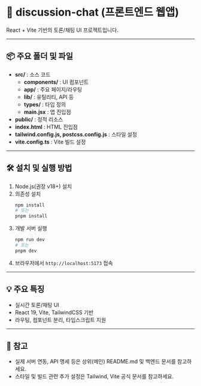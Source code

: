 # 💬 discussion-chat (프론트엔드 웹앱)

React + Vite 기반의 토론/채팅 UI 프로젝트입니다.

---

## 📦 주요 폴더 및 파일
- **src/** : 소스 코드
  - **components/** : UI 컴포넌트
  - **app/** : 주요 페이지/라우팅
  - **lib/** : 유틸리티, API 등
  - **types/** : 타입 정의
  - **main.jsx** : 앱 진입점
- **public/** : 정적 리소스
- **index.html** : HTML 진입점
- **tailwind.config.js, postcss.config.js** : 스타일 설정
- **vite.config.ts** : Vite 빌드 설정

---

## 🛠️ 설치 및 실행 방법

1. Node.js(권장 v18+) 설치
2. 의존성 설치
   ```bash
   npm install
   # 또는
   pnpm install
   ```
3. 개발 서버 실행
   ```bash
   npm run dev
   # 또는
   pnpm dev
   ```
4. 브라우저에서 `http://localhost:5173` 접속

---

## 💡 주요 특징
- 실시간 토론/채팅 UI
- React 19, Vite, TailwindCSS 기반
- 라우팅, 컴포넌트 분리, 타입스크립트 지원

---

## 📄 참고
- 실제 서버 연동, API 명세 등은 상위(메인) README.md 및 백엔드 문서를 참고하세요.
- 스타일 및 빌드 관련 추가 설정은 Tailwind, Vite 공식 문서를 참고하세요.
